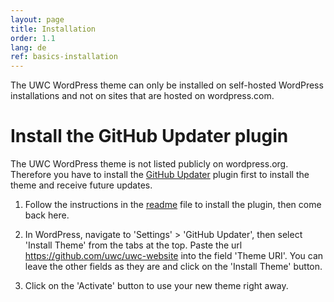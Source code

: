 ```yaml
---
layout: page
title: Installation
order: 1.1
lang: de
ref: basics-installation
---
```




<p class="message">The UWC WordPress theme can only be installed on self-hosted WordPress installations and not on sites that are hosted on wordpress.com.</p>

# Install the GitHub Updater plugin

The UWC WordPress theme is not listed publicly on wordpress.org. Therefore you have to install the [GitHub Updater](https://github.com/afragen/github-updater) plugin first to install the theme and receive future updates.

1. Follow the instructions in the [readme](https://github.com/afragen/github-updater#upload) file to install the plugin, then come back here.

2. In WordPress, navigate to 'Settings' > 'GitHub Updater', then select 'Install Theme' from the tabs at the top.
Paste the url https://github.com/uwc/uwc-website into the field 'Theme URI'. You can leave the other fields as they are and click on the 'Install Theme' button.

3. Click on the 'Activate' button to use your new theme right away.
